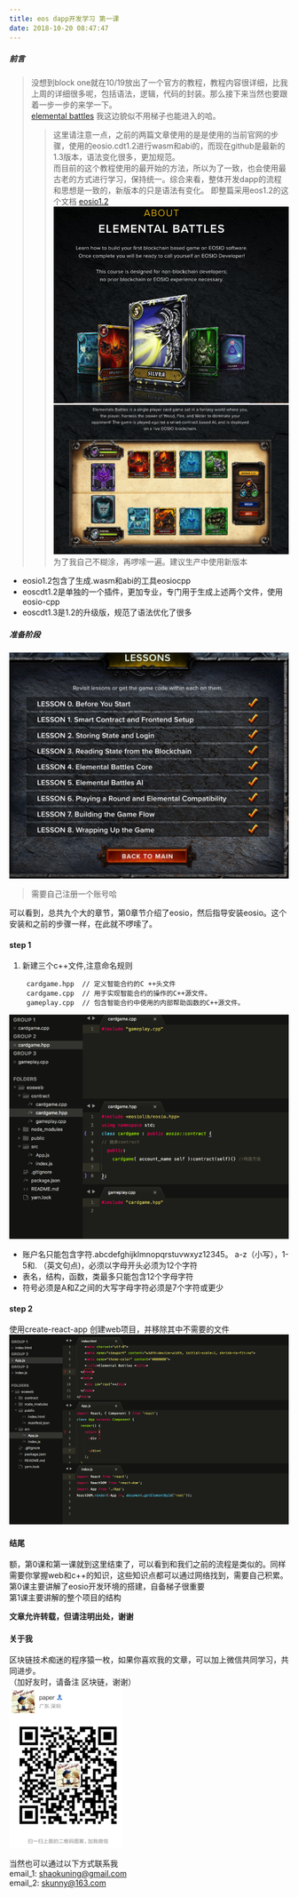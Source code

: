 ```yaml
---
title: eos dapp开发学习 第一课
date: 2018-10-20 08:47:47
---
```

##### 前言
> 没想到block one就在10/19放出了一个官方的教程，教程内容很详细，比我上周的详细很多呢，包括语法，逻辑，代码的封装。那么接下来当然也要跟着一步一步的来学一下。  
[elemental battles](https://battles.eos.io) 我这边貌似不用梯子也能进入的哈。
>> 这里请注意一点，之前的两篇文章使用的是是使用的当前官网的步骤，使用的eosio.cdt1.2进行wasm和abi的，而现在github是最新的1.3版本，语法变化很多，更加规范。   
>> 而目前的这个教程使用的最开始的方法，所以为了一致，也会使用最古老的方式进行学习，保持统一。综合来看，整体开发dapp的流程和思想是一致的，新版本的只是语法有变化。
即整篇采用eos1.2的这个文档 [eosio1.2](https://developers.eos.io/eosio-cpp/v1.2.0/docs) 
![elemental battles cover](/img_eos1/eos1.png)  
![elemental battles cover](/img_eos1/eos0.png)  
为了我自己不糊涂，再啰嗦一遍。建议生产中使用新版本  
 
*  eosio1.2包含了生成.wasm和abi的工具eosiocpp  
*  eoscdt1.2是单独的一个插件，更加专业，专门用于生成上述两个文件，使用eosio-cpp
*  eoscdt1.3是1.2的升级版，规范了语法优化了很多

##### 准备阶段
![目录](/img_eos1/eos2.png)
> 需要自己注册一个账号哈

可以看到，总共九个大的章节，第0章节介绍了eosio，然后指导安装eosio。这个安装和之前的步骤一样，在此就不啰嗦了。

#### step 1
1. 新建三个c++文件,注意命名规则
	
		cardgame.hpp  // 定义智能合约的C ++头文件
		cardgame.cpp  // 用于实现智能合约的操作的C++源文件。
		gameplay.cpp  // 包含智能合约中使用的内部帮助函数的C++源文件。
		
![文件结构1](/img_eos1/eos3.png)
> 
* 账户名只能包含字符.abcdefghijklmnopqrstuvwxyz12345。 a-z（小写），1-5和. （英文句点)，必须以字母开头必须为12个字符
* 表名，结构，函数，类最多只能包含12个字母字符
* 符号必须是A和Z之间的大写字母字符必须是7个字符或更少

#### step 2

使用create-react-app 创建web项目，并移除其中不需要的文件  
![文件结构2](/img_eos1/eos4.png)

#### 结尾
额，第0课和第一课就到这里结束了，可以看到和我们之前的流程是类似的。同样需要你掌握web和c++的知识，这些知识点都可以通过网络找到，需要自己积累。  
第0课主要讲解了eosio开发环境的搭建，自备梯子很重要  
第1课主要讲解的整个项目的结构

**文章允许转载，但请注明出处，谢谢**

#### 关于我
区块链技术痴迷的程序猿一枚，如果你喜欢我的文章，可以加上微信共同学习，共同进步。  
（加好友时，请备注 区块链，谢谢）  
![jungle](/common/wx.png) 

当然也可以通过以下方式联系我  
email_1: <shaokuning@gmail.com>   
email_2: <skunny@163.com>
